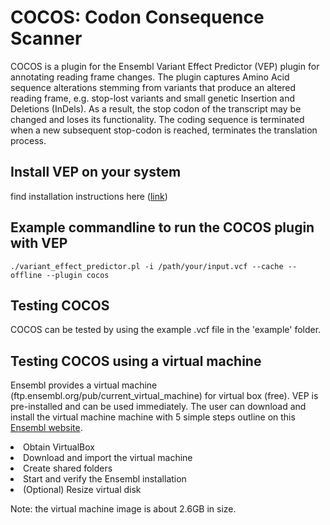 

# COCOS: Codon Consequence Scanner 
COCOS is a plugin for the Ensembl Variant Effect Predictor (VEP) plugin for annotating reading frame changes.
The plugin captures Amino Acid sequence alterations stemming from variants that produce an altered reading frame, e.g. stop-lost variants and small genetic Insertion and Deletions (InDels).  As a result, the stop codon of the transcript may be changed and loses its functionality. The coding sequence is terminated when a new subsequent stop-codon is reached, terminates the translation process. 


## Install VEP on your system
find installation instructions here (<a href=http://useast.ensembl.org/info/docs/tools/vep/script/vep_download.html>link</a>)

## Example commandline to run the COCOS plugin with VEP

```
./variant_effect_predictor.pl -i /path/your/input.vcf --cache --offline --plugin cocos
```

## Testing COCOS

COCOS can be tested by using the example .vcf file in the 'example' folder.


## Testing COCOS using a virtual machine

Ensembl provides a virtual machine (ftp.ensembl.org/pub/current_virtual_machine) for virtual box (free). VEP is pre-installed and can be used immediately. The user can download and install the virtual machine machine with 5 simple steps outline on this <a href=http://www.ensembl.org/info/data/virtual_machine.html>Ensembl website</a>.

<li>Obtain VirtualBox</li>
<li>Download and import the virtual machine</li>
<li>Create shared folders</li>
<li>Start and verify the Ensembl installation</li>
<li>(Optional) Resize virtual disk</li> 

Note: the virtual machine image is about 2.6GB in size.




